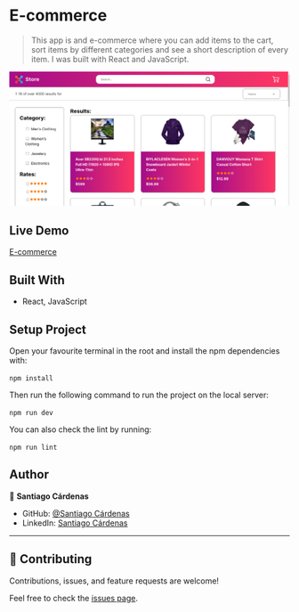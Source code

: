 # E-commerce

> This app is and e-commerce where you can add items to the cart, sort items by different categories and see a short description of every item. I was built with React and JavaScript.

<p align="center">
<img src="src/assets/Store.png"
</p>
 
## Live Demo

[E-commerce](https://e-commerce-project-santiago.netlify.app/)

## Built With

- React, JavaScript 

## Setup Project
Open your favourite terminal in the root and install the npm dependencies with:

```npm install```

Then run the following command to run the project on the local server:

```npm run dev```

You can also check the lint by running:

```npm run lint```


## Author

👤 **Santiago Cárdenas**

- GitHub: [@Santiago Cárdenas](https://github.com/Santiago220991)
- LinkedIn: [Santiago Cárdenas](https://www.linkedin.com/in/alexandersantiagocardenas/)

---

## 🤝 Contributing

Contributions, issues, and feature requests are welcome!

Feel free to check the [issues page](https://github.com/Santiago220991/E-COMMERCE/issues).
